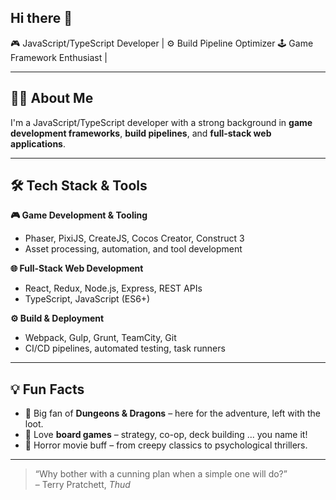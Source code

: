 ## Hi there 👋

🎮 JavaScript/TypeScript Developer | ⚙️ Build Pipeline Optimizer 🕹️ Game Framework Enthusiast |

---

## 👨‍💻 About Me

I'm a JavaScript/TypeScript developer with a strong background in **game development frameworks**, **build pipelines**, and **full-stack web applications**. 

---

## 🛠️ Tech Stack & Tools

**🎮 Game Development & Tooling**
- Phaser, PixiJS, CreateJS, Cocos Creator, Construct 3
- Asset processing, automation, and tool development

**🌐 Full-Stack Web Development**
- React, Redux, Node.js, Express, REST APIs
- TypeScript, JavaScript (ES6+)

**⚙️ Build & Deployment**
- Webpack, Gulp, Grunt, TeamCity, Git
- CI/CD pipelines, automated testing, task runners


---

## 💡 Fun Facts

- 🧙 Big fan of **Dungeons & Dragons** – here for the adventure, left with the loot.
- 🎲 Love **board games** – strategy, co-op, deck building ... you name it!
- 👻 Horror movie buff – from creepy classics to psychological thrillers.

---

> “Why bother with a cunning plan when a simple one will do?”  
> – Terry Pratchett, *Thud*
